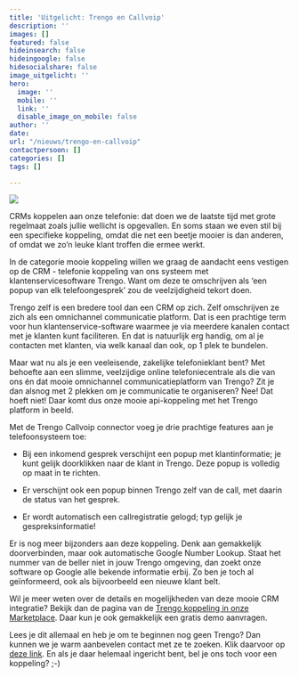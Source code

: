 ```yaml
---
title: 'Uitgelicht: Trengo en Callvoip'
description: ''
images: []
featured: false
hideinsearch: false
hideingoogle: false
hidesocialshare: false
image_uitgelicht: ''
hero:
  image: ''
  mobile: ''
  link: ''
  disable_image_on_mobile: false
author: ''
date: 
url: "/nieuws/trengo-en-callvoip"
contactpersoon: []
categories: []
tags: []

---
```

![](https://res.cloudinary.com/callvoip/image/upload/v1643976048/trengo-image_qsqq6h.png)

CRMs koppelen aan onze telefonie: dat doen we de laatste tijd met grote regelmaat zoals jullie wellicht is opgevallen. En soms staan we even stil bij een specifieke koppeling, omdat die net een beetje mooier is dan anderen, of omdat we zo’n leuke klant troffen die ermee werkt.

In de categorie mooie koppeling willen we graag de aandacht eens vestigen op de CRM - telefonie koppeling van ons systeem met klantenservicesoftware Trengo. Want om deze te omschrijven als ‘een popup van elk telefoongesprek’ zou de veelzijdigheid tekort doen.

Trengo zelf is een bredere tool dan een CRM op zich. Zelf omschrijven ze zich als een omnichannel communicatie platform. Dat is een prachtige term voor hun klantenservice-software waarmee je via meerdere kanalen contact met je klanten kunt faciliteren. En dat is natuurlijk erg handig, om al je contacten met klanten, via welk kanaal dan ook, op 1 plek te bundelen.

Maar wat nu als je een veeleisende, zakelijke telefonieklant bent? Met behoefte aan een slimme, veelzijdige online telefoniecentrale als die van ons én dat mooie omnichannel communicatieplatform van Trengo? Zit je dan alsnog met 2 plekken om je communicatie te organiseren? Nee! Dat hoeft niet! Daar komt dus onze mooie api-koppeling met het Trengo platform in beeld.

Met de Trengo Callvoip connector voeg je drie prachtige features aan je telefoonsysteem toe:

* Bij een inkomend gesprek verschijnt een popup met klantinformatie; je kunt gelijk doorklikken naar de klant in Trengo. Deze popup is volledig op maat in te richten.


* Er verschijnt ook een popup binnen Trengo zelf van de call, met daarin de status van het gesprek.
* Er wordt automatisch een callregistratie gelogd; typ gelijk je gespreksinformatie!

Er is nog meer bijzonders aan deze koppeling. Denk aan gemakkelijk doorverbinden, maar ook automatische Google Number Lookup. Staat het nummer van de beller niet in jouw Trengo omgeving, dan zoekt onze software op Google alle bekende informatie erbij. Zo ben je toch al geïnformeerd, ook als bijvoorbeeld een nieuwe klant belt.

Wil je meer weten over de details en mogelijkheden van deze mooie CRM integratie? Bekijk dan de pagina van de [Trengo koppeling in onze Marketplace](https://www.callvoip.nl/marketplace/trengo/). Daar kun je ook gemakkelijk een gratis demo aanvragen.

Lees je dit allemaal en heb je om te beginnen nog geen Trengo? Dan kunnen we je warm aanbevelen contact met ze te zoeken. Klik daarvoor op [deze link](https://trengo.com/en/getdemo?ref=marieketimmer). En als je daar helemaal ingericht bent, bel je ons toch voor een koppeling? ;-)
